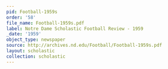 ```yaml
---
pid: Football-1959s
order: '58'
file_name: Football-1959s.pdf
label: Notre Dame Scholastic Football Review - 1959
_date: '1959'
object_type: newspaper
source: http://archives.nd.edu/Football/Football-1959s.pdf
layout: scholastic
collection: scholastic
---
```

